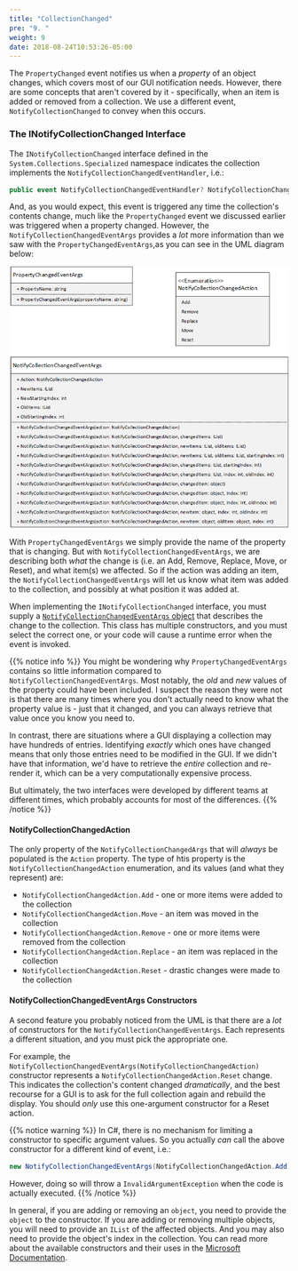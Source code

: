 ```yaml
---
title: "CollectionChanged"
pre: "9. "
weight: 9
date: 2018-08-24T10:53:26-05:00
---
```


The `PropertyChanged` event notifies us when a _property_ of an object changes, which covers most of our GUI notification needs.  However, there are some concepts that aren't covered by it - specifically, when an item is added or removed from a collection.  We use a different event, `NotifyCollectionChanged` to convey when this occurs.

### The INotifyCollectionChanged Interface

The `INotifyCollectionChanged` interface defined in the `System.Collections.Specialized` namespace indicates the collection implements the `NotifyCollectionChangedEventHandler`, i.e.:

```csharp 
public event NotifyCollectionChangedEventHandler? NotifyCollectionChanged;
```

And, as you would expect, this event is triggered any time the collection's contents change, much like the `PropertyChanged` event we discussed earlier was triggered when a property changed.  However, the `NotifyCollectionChangedEventArgs` provides a _lot_ more information than we saw with the `PropertyChangedEventArgs`,as you can see in the UML diagram below:

![UML or NotifyCollectionChangedEventArgs and PropertyChangedEventArgs](/images/2.3.9.1.png)  

With `PropertyChangedEventArgs` we simply provide the name of the property that is changing.  But with `NotifyCollectionChangedEventArgs`, we are describing both _what_ the change is (i.e. an Add, Remove, Replace, Move, or Reset), and what item(s) we affected.  So if the action was adding an item, the `NotifyCollectionChangedEventArgs` will let us know what item was added to the collection, and possibly at what position it was added at.

When implementing the `INotifyCollectionChanged` interface, you must supply a <a href="https://docs.microsoft.com/en-us/dotnet/api/system.collections.specialized.notifycollectionchangedeventargs?view=net-5.0" target="_blank">`NotifyCollectionChangedEventArgs` object</a> that describes the change to the collection.  This class has multiple constructors, and you must select the correct one, or your code will cause a runtime error when the event is invoked.

{{% notice info %}}
You might be wondering why `PropertyChangedEventArgs` contains so little information compared to `NotifyCollectionChangedEventArgs`.  Most notably, the _old_ and _new_ values of the property could have been included. I suspect the reason they were not is that there are many times where you don't actually need to know what the property value is - just that it changed, and you can always retrieve that value once you know you need to. 

In contrast, there are situations where a GUI displaying a collection may have hundreds of entries. Identifying _exactly_ which ones have changed means that only those entries need to be modified in the GUI.  If we didn't have that information, we'd have to retrieve the _entire_ collection and re-render it, which can be a very computationally expensive process.

But ultimately, the two interfaces were developed by different teams at different times, which probably accounts for most of the differences.
{{% /notice %}}

#### NotifyCollectionChangedAction

The only property of the `NotifyCollectionChangedArgs` that will _always_ be populated is the `Action` property.  The type of htis property is the `NotifyCollectionChangedAction` enumeration, and its values (and what they represent) are:
* `NotifyCollectionChangedAction.Add` - one or more items were added to the collection
* `NotifyCollectionChangedAction.Move` - an item was moved in the collection
* `NotifyCollectionChangedAction.Remove` - one or more items were removed from the collection
* `NotifyCollectionChangedAction.Replace` - an item was replaced in the collection
* `NotifyCollectionChangedAction.Reset` - drastic changes were made to the collection

#### NotifyCollectionChangedEventArgs Constructors

A second feature you probably noticed from the UML is that there are a _lot_ of constructors for the `NotifyCollectionChangedEventArgs`.  Each represents a different situation, and you must pick the appropriate one.

For example, the `NotifyCollectionChangedEventArgs(NotifyCollectionChangedAction)` constructor represents a `NotifyCollectionChangedAction.Reset` change. This indicates the collection's content changed _dramatically_, and the best recourse for a GUI is to ask for the full collection again and rebuild the display.  You should _only_ use this one-argument constructor for a Reset action.

{{% notice warning %}}
In C#, there is no mechanism for limiting a constructor to specific argument values. So you actually _can_ call the above constructor for a different kind of event, i.e.:

```csharp
new NotifyCollectionChangedEventArgs(NotifyCollectionChangedAction.Add);
```

However, doing so will throw a `InvalidArgumentException` when the code is actually executed. 
{{% /notice %}}

In general, if you are adding or removing an `object`, you need to provide the `object` to the constructor. If you are adding or removing multiple objects, you will need to provide an `IList` of the affected objects.  And you may also need to provide the object's index in the collection. You can read more about the available constructors and their uses in the [Microsoft Documentation](https://learn.microsoft.com/en-us/dotnet/api/system.collections.specialized.notifycollectionchangedeventargs.-ctor?view=net-6.0#system-collections-specialized-notifycollectionchangedeventargs-ctor(system-collections-specialized-notifycollectionchangedaction-system-object)).



